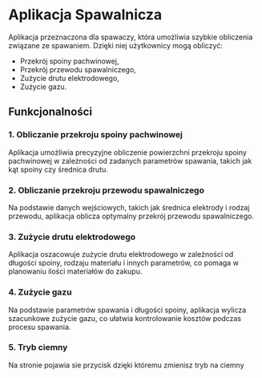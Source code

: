 # Aplikacja Spawalnicza

Aplikacja przeznaczona dla spawaczy, która umożliwia szybkie obliczenia związane ze spawaniem. Dzięki niej użytkownicy mogą obliczyć:
- Przekrój spoiny pachwinowej,
- Przekrój przewodu spawalniczego,
- Zużycie drutu elektrodowego,
- Zużycie gazu.

## Funkcjonalności

### 1. Obliczanie przekroju spoiny pachwinowej
Aplikacja umożliwia precyzyjne obliczenie powierzchni przekroju spoiny pachwinowej w zależności od zadanych parametrów spawania, takich jak kąt spoiny czy średnica drutu.

### 2. Obliczanie przekroju przewodu spawalniczego
Na podstawie danych wejściowych, takich jak średnica elektrody i rodzaj przewodu, aplikacja oblicza optymalny przekrój przewodu spawalniczego.

### 3. Zużycie drutu elektrodowego
Aplikacja oszacowuje zużycie drutu elektrodowego w zależności od długości spoiny, rodzaju materiału i innych parametrów, co pomaga w planowaniu ilości materiałów do zakupu.

### 4. Zużycie gazu
Na podstawie parametrów spawania i długości spoiny, aplikacja wylicza szacunkowe zużycie gazu, co ułatwia kontrolowanie kosztów podczas procesu spawania.

### 5. Tryb ciemny
Na stronie pojawia sie przycisk dzięki któremu zmienisz tryb na ciemny
